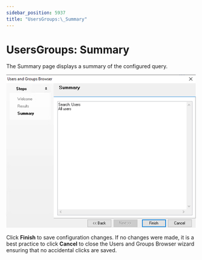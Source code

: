 ```yaml
---
sidebar_position: 5937
title: "UsersGroups:\_Summary"
---
```


# UsersGroups: Summary

The Summary page displays a summary of the configured query.

![Users and Groups Browser wizard Summary page](../../../../../../../static/images/AccessAnalyzer_12.0/Content/Resources/Images/EnterpriseAuditor/Admin/DataCollector/UsersGroups/Summary.png "Users and Groups Browser wizard Summary page")

Click **Finish** to save configuration changes. If no changes were made, it is a best practice to click **Cancel** to close the Users and Groups Browser wizard ensuring that no accidental clicks are saved.